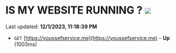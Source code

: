 # IS MY WEBSITE RUNNING ? [![](https://img.shields.io/static/v1?label=Sponsor&message=%E2%9D%A4&logo=GitHub&color=%23fe8e86)](https://github.com/sponsors/<username>)

Last updated: **12/1/2023, 11:18:39 PM**

- `GET` [https://youssefservice.me](https://youssefservice.me) - **Up** (1003ms)
